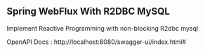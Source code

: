 ## Spring WebFlux With R2DBC MySQL

Implement Reactive Programming with non-blocking R2dbc mysql

OpenAPI Docs : http://localhost:8080/swagger-ui/index.html#
